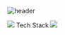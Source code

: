 ![header](https://capsule-render.vercel.app/api?type=waving&color=auto&height=300&section=header&text=Welcome&fontSize=90&animation=fadeIn&fontAlignY=38&desc=GeonWoo's%20GitHub%20Profile&descAlignY=51&descAlign=62)

 <img src="https://img.shields.io/badge/BookStack-#0288D1?style=flat&logo=BookStack&logoColor=white"/> Tech Stack <img src="https://img.shields.io/badge/BookStack-#0288D1?style=flat&logo=BookStack&logoColor=white"/>
